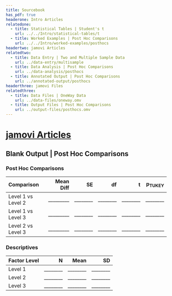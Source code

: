 ```yaml
---
title: Sourcebook
has_pdf: true
headerone: Intro Articles
relatedone:
  - title: Statistical Tables | Student's t
    url: ../../Intro/statistical-tables/t
  - title: Worked Examples | Post Hoc Comparisons
    url: ../../Intro/worked-examples/posthocs
headertwo: jamovi Articles
relatedtwo:
  - title: Data Entry | Two and Multiple Sample Data
    url: ../data-entry/multisample
  - title: Data Analysis | Post Hoc Comparisons
    url: ../data-analysis/posthocs
  - title: Annotated Output | Post Hoc Comparisons
    url: ../annotated-output/posthocs
headerthree: jamovi Files
relatedthree:
  - title: Data Files | OneWay Data
    url: ../data-files/oneway.omv
  - title: Output Files | Post Hoc Comparisons
    url: ../output-files/posthocs.omv
---
```


# [jamovi Articles](../index.md)

## Blank Output | Post Hoc Comparisons

### Post Hoc Comparisons

| Comparison         | Mean Diff | SE   | df   | t     | p<sub>TUKEY</sub> |
|:-------------------|----------:|-----:|-----:|------:|------------------:|
| Level 1 vs Level 2 | _________ | ________ | ________ | ________ |            ________ |
| Level 1 vs Level 3 | _________ | ________ | ________ | ________ |            ________ |
| Level 2 vs Level 3 | _________ | ________ | ________ | ________ |            ________ |

### Descriptives

| Factor Level | N   | Mean | SD   |
|:-------------|----:|-----:|-----:|
| Level 1      | ________ | ________ | ________ |
| Level 2      | ________ | ________ | ________ |
| Level 3      | ________ | ________ | ________ |

